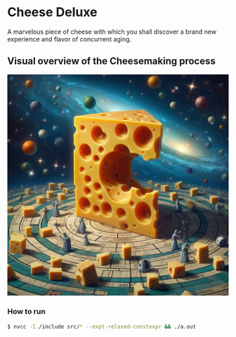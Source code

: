 # Cheese Deluxe
A marvelous piece of cheese with which you shall discover a brand new experience and flavor of concurrent aging.

## Visual overview of the Cheesemaking process 
![](misc/demo.jpg)

### How to run
```bash
$ nvcc -I./include src/* --expt-relaxed-constexpr && ./a.out
```
